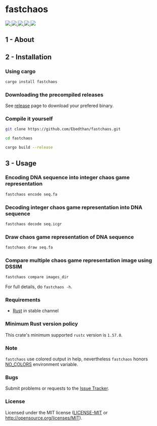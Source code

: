 # fastchaos
<a href="https://github.com/Ebedthan/fastchaos/actions?query=workflow%3A%22Continuous+Integration%22">
    <img src="https://img.shields.io/github/actions/workflow/status/Ebedthan/fastchaos/ci.yml?style=flat&logo=GitHub%20Actions&branch=main">
</a>
<a href="https://github.com/Ebedthan/fastchaos/actions?query=workflow%3A%22Continuous+Deployment%22">
    <img src="https://img.shields.io/github/actions/workflow/status/Ebedthan/fastchaos/cd.yml?style=flat&logo=GitHub%20Actions&label=deploy&branch=main">
</a>
<a href="https://crates.io/crates/fastchaos">
    <img src="https://img.shields.io/crates/v/fastchaos.svg?style=flat">
</a>
<a href="https://codecov.io/gh/Ebedthan/fastchaos">
    <img src="https://codecov.io/gh/Ebedthan/fastchaos/branch/main/graph/badge.svg?token=K7VN5TH6EZ"/>
</a>
<a href="https://github.com/Ebedthan/fastchaos/blob/master/LICENSE">
    <img src="https://img.shields.io/badge/license-MIT-blue?style=flat">
</a>
<br/>

## 1 - About

## 2 - Installation

### Using cargo

```bash
cargo install fastchaos
```

### Downloading the precompiled releases

See [release](https://github.com/Ebedthan/fastchaos) page to download your prefered binary.


### Compile it yourself

```bash
git clone https://github.com/Ebedthan/fastchaos.git

cd fastchaos

cargo build --release
```

## 3 - Usage

### Encoding DNA sequence into integer chaos game representation

```bash
fastchaos encode seq.fa
```

### Decoding integer chaos game representation into DNA sequence

```bash
fastchaos decode seq.icgr
```

### Draw chaos game representation of DNA sequence

```bash
fastchaos draw seq.fa
```

### Compare multiple chaos game representation image using DSSIM

```bash
fastchaos compare images_dir
```

For full details, do `fastchaos -h`.

### Requirements
- [Rust](https://rust-lang.org) in stable channel


### Minimum Rust version policy
This crate's minimum supported `rustc` version is `1.57.0`.


### Note
`fastchaos` use colored output in help, nevertheless `fastchaos` honors [NO_COLORS](https://no-color.org/) environment variable.


### Bugs
Submit problems or requests to the [Issue Tracker](https://github.com/Ebedthan/fastchaos/issues).


### License
Licensed under the MIT license ([LICENSE-MIT](LICENSE-MIT) or http://opensource.org/licenses/MIT).
